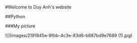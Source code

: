 #Welcome to Duy Anh's website

##Python

###My picture 

![](images/2191845e-9fbb-4c3e-83d6-b887bd9e7689 (1).jpg)



